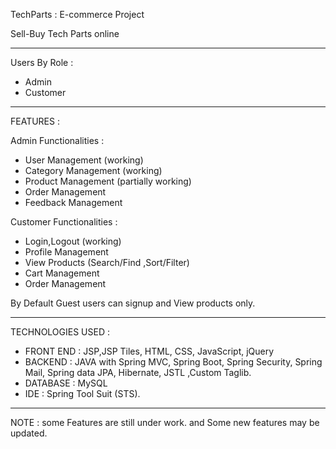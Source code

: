 TechParts : E-commerce Project

Sell-Buy Tech Parts online 

__________________________________________________________

Users By Role : 
  - Admin 
  - Customer
__________________________________________________________

FEATURES : 

Admin Functionalities :
  - User Management (working)
  - Category Management (working)
  - Product Management (partially working)
  - Order Management
  - Feedback Management

Customer Functionalities : 
  - Login,Logout (working)
  - Profile Management 
  - View Products (Search/Find ,Sort/Filter)
  - Cart Management
  - Order Management

By Default Guest users can signup and View products only.
__________________________________________________________

TECHNOLOGIES USED :

- FRONT END :  JSP,JSP Tiles, HTML, CSS, JavaScript, jQuery
- BACKEND : JAVA with Spring MVC, Spring Boot, Spring Security, Spring Mail, Spring data JPA, Hibernate, JSTL ,Custom Taglib.
- DATABASE : MySQL
- IDE : Spring Tool Suit (STS).

__________________________________________________________

NOTE : some Features are still under work. and Some new features may be updated.
